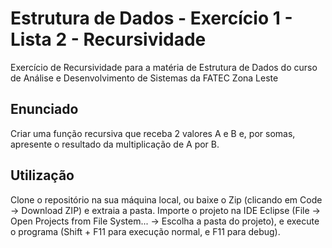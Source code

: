 # Estrutura de Dados - Exercício 1 - Lista 2 - Recursividade

Exercício de Recursividade para a matéria de Estrutura de Dados do curso de Análise e Desenvolvimento de Sistemas da FATEC Zona Leste

## Enunciado

Criar uma função recursiva que receba 2 valores A e B e, por somas, apresente o resultado da multiplicação de A por B.

## Utilização

Clone o repositório na sua máquina local, ou baixe o Zip (clicando em Code -> Download ZIP) e extraia a pasta. Importe o projeto na IDE Eclipse (File -> Open Projects from File System... -> Escolha a pasta do projeto), e execute o programa (Shift + F11 para execução normal, e F11 para debug).
